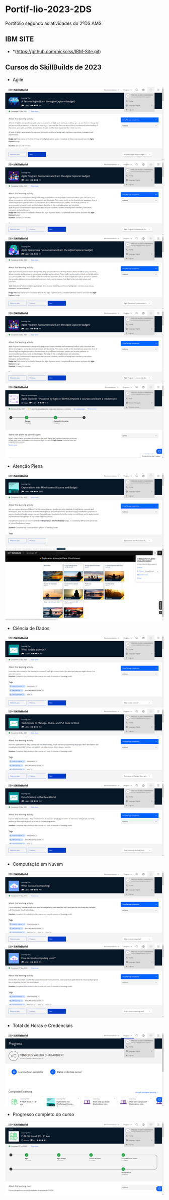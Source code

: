 # Portif-lio-2023-2DS
Portifólio segundo as atividades do 2ºDS AMS

## IBM SITE

- *(https://github.com/nickolss/IBM-Site.git)


## Cursos do SkillBuilds de 2023

- Agile
<img src="/assets/img/SkillBuilds/Agile1.png">

<img src="/assets/img/SkillBuilds/Agile2.png">

<img src="/assets/img/SkillBuilds/Agile3.png">

<img src="/assets/img/SkillBuilds/Agile4.png">

<img src="/assets/img/SkillBuilds/AgileBadge.png">



- Atenção Plena
<img src="/assets/img/SkillBuilds/Atencao.png">

<img src="/assets/img/SkillBuilds/Atencao1.png">



- Ciência de Dados
<img src="/assets/img/SkillBuilds/Ciencia1.png">

<img src="/assets/img/SkillBuilds/Ciencia2.png">

<img src="/assets/img/SkillBuilds/Ciencia3.png">



- Computação em Nuvem
<img src="/assets/img/SkillBuilds/Nuvem1.png">

<img src="/assets/img/SkillBuilds/Nuvem2.png">



- Total de Horas e Credenciais
<img src="/assets/img/SkillBuilds/Progress.png">



- Progresso completo do curso
<img src="/assets/img/SkillBuilds/P-Tech.png">
